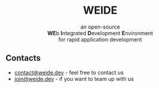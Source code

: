 <h1 align="center"> 
WEIDE
</h1>
<p align="center"> 
an open-source<br/><b>WE</b>b <b>I</b>ntegrated <b>D</b>evelopment <b>E</b>nvironment<br/>for rapid application development
</p>

## Contacts
- contact@weide.dev - feel free to contact us 
- join@weide.dev - if you want to team up with us
